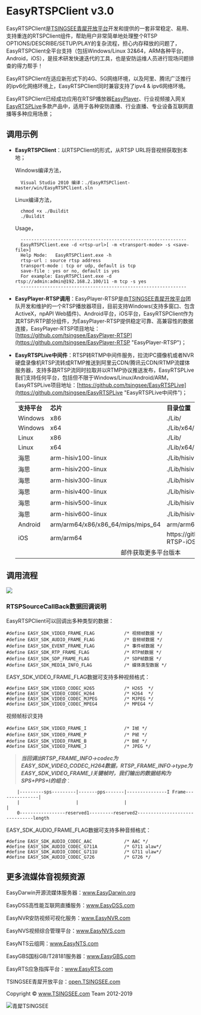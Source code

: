 # EasyRTSPClient v3.0 #

EasyRTSPClient是[TSINGSEE青犀开放平台](http://open.tsingsee.com "TSINGSEE青犀开放平台")开发和提供的一套非常稳定、易用、支持重连的RTSPClient组件，帮助用户非常简单地处理整个RTSP OPTIONS/DESCRIBE/SETUP/PLAY的复杂流程，担心内存释放的问题了，EasyRTSPClient全平台支持（包括Windows/Linux 32&64，ARM各种平台，Android，iOS），是技术研发快速迭代的工具，也是安防运维人员进行现场问题排查的得力帮手！

EasyRTSPClient在适应新形式下的4G、5G网络环境，以及阿里、腾讯广泛推行的ipv6化网络环境上，EasyRTSPClient同时兼容支持了ipv4 & ipv6网络环境。

EasyRTSPClient已经成功应用在RTSP播放器[EasyPlayer](http://open.tsingsee.com "EasyPlayer播放器")、行业视频接入网关[EasyRTSPLive](http://open.tsingsee.com "行业视频接入网关")多款产品中，适用于各种安防直播、行业直播、专业设备互联网直播等多种应用场景；

## 调用示例 ##

- **EasyRTSPClient**：以RTSPClient的形式，从RTSP URL将音视频获取到本地；
	
	Windows编译方法，

    	Visual Studio 2010 编译：./EasyRTSPClient-master/win/EasyRTSPClient.sln

	Linux编译方法，
		
		chmod +x ./Buildit
		./Buildit

	Usage，
		
		--------------------------------------------------------------
		EasyRTSPClient.exe -d <rtsp-url>[ -m <transport-mode> -s <save-file>]
		Help Mode:   EasyRTSPClient.exe -h
		rtsp-url : source rtsp address
		transport-mode : tcp or udp, default is tcp
		save-file : yes or no, default is yes
		For example: EasyRTSPClient.exe -d rtsp://admin:admin@192.168.2.100/11 -m tcp -s yes
		--------------------------------------------------------------


- **EasyPlayer-RTSP调用**：EasyPlayer-RTSP是由[TSINGSEE青犀开放平台](http://open.tsingsee.com "TSINGSEE青犀开放平台")团队开发和维护的一个RTSP播放器项目，目前支持Windows(支持多窗口、包含ActiveX，npAPI Web插件)、Android平台，iOS平台，EasyRTSPClient作为其RTSP/RTP部分组件，为EasyPlayer-RTSP提供稳定可靠、高兼容性的数据连接，EasyPlayer-RTSP项目地址：[https://github.com/tsingsee/EasyPlayer-RTSP](https://github.com/tsingsee/EasyPlayer-RTSP "EasyPlayer-RTSP")；

- **EasyRTSPLive中间件**：RTSP转RTMP中间件服务，拉流IPC摄像机或者NVR硬盘录像机RTSP流转成RTMP推送到阿里云CDN/腾讯云CDN/RTMP流媒体服务器，支持多路RTSP流同时拉取并以RTMP协议推送发布，EasyRTSPLive我们支持任何平台，包括但不限于Windows/Linux/Android/ARM，EasyRTSPLive项目地址：[https://github.com/tsingsee/EasyRTSPLive](https://github.com/tsingsee/EasyRTSPLive "EasyRTSPLive中间件")；

	<table>
	<tr><td><b>支持平台</b></td><td><b>芯片</b></td><td><b>目录位置</b></td></tr>
	<tr><td>Windows</td><td>x86</td><td>./Lib/</td></tr>
	<tr><td>Windows</td><td>x64</td><td>./Lib/x64/</td></tr>
	<tr><td>Linux</td><td>x86</td><td>./Lib/</td></tr>
	<tr><td>Linux</td><td>x64</td><td>./Lib/x64/</td></tr>
	<tr><td>海思</td><td>arm-hisiv100-linux</td><td>./Lib/hisiv100/</td></tr>
	<tr><td>海思</td><td>arm-hisiv200-linux</td><td>./Lib/hisiv200/</td></tr>
	<tr><td>海思</td><td>arm-hisiv300-linux</td><td>./Lib/hisiv300/</td></tr>
	<tr><td>海思</td><td>arm-hisiv400-linux</td><td>./Lib/hisiv400/</td></tr>
	<tr><td>海思</td><td>arm-hisiv500-linux</td><td>./Lib/hisiv500/</td></tr>
	<tr><td>海思</td><td>arm-hisiv600-linux</td><td>./Lib/hisiv600/</td></tr>
	<tr><td>Android</td><td>arm/arm64/x86/x86_64/mips/mips_64</td><td>arm/arm64/x86/x86_64/mips/mips_64</td></tr>
	<tr><td>iOS</td><td>arm/arm64</td><td>https://github.com/EasyDSS/EasyPlayer-RTSP-iOS</td></tr>

	<tr><td colspan="3"><center>邮件获取更多平台版本</center></td></tr>
	</table>

## 调用流程 ##
![](http://www.easydarwin.org/skin/easydarwin/images/easyrtspclient20160909.gif)

### RTSPSourceCallBack数据回调说明 ###
EasyRTSPClient可以回调出多种类型的数据：

	#define EASY_SDK_VIDEO_FRAME_FLAG			/* 视频帧数据 */
	#define EASY_SDK_AUDIO_FRAME_FLAG			/* 音频帧数据 */
	#define EASY_SDK_EVENT_FRAME_FLAG			/* 事件帧数据 */
	#define EASY_SDK_RTP_FRAME_FLAG				/* RTP帧数据 */
	#define EASY_SDK_SDP_FRAME_FLAG				/* SDP帧数据 */
	#define EASY_SDK_MEDIA_INFO_FLAG			/* 媒体类型数据 */

EASY\_SDK\_VIDEO\_FRAME\_FLAG数据可支持多种视频格式：
		
	#define EASY_SDK_VIDEO_CODEC_H265			/* H265  */
	#define EASY_SDK_VIDEO_CODEC_H264			/* H264  */
	#define	EASY_SDK_VIDEO_CODEC_MJPEG			/* MJPEG */
	#define	EASY_SDK_VIDEO_CODEC_MPEG4			/* MPEG4 */

视频帧标识支持

	#define EASY_SDK_VIDEO_FRAME_I				/* I帧 */
	#define EASY_SDK_VIDEO_FRAME_P				/* P帧 */
	#define EASY_SDK_VIDEO_FRAME_B				/* B帧 */
	#define EASY_SDK_VIDEO_FRAME_J				/* JPEG */


> ***当回调出RTSP_FRAME_INFO->codec为EASY\_SDK\_VIDEO\_CODEC\_H264数据，RTSP_FRAME_INFO->type为EASY\_SDK\_VIDEO\_FRAME\_I关键帧时，我们输出的数据结构为SPS+PPS+I的组合***：
		
		|---------sps---------|-------pps-------|---------------I Frame---------------|
		|                     |                 |                                     |
		0-----------------reserved1---------reserved2-------------------------------length


EASY\_SDK\_AUDIO\_FRAME\_FLAG数据可支持多种音频格式：
	
	#define EASY_SDK_AUDIO_CODEC_AAC			/* AAC */
	#define EASY_SDK_AUDIO_CODEC_G711A			/* G711 alaw*/
	#define EASY_SDK_AUDIO_CODEC_G711U			/* G711 ulaw*/
	#define EASY_SDK_AUDIO_CODEC_G726			/* G726 */

## 更多流媒体音视频资源

EasyDarwin开源流媒体服务器：<a href="http://www.easydarwin.org" target="_blank" title="EasyDarwin开源流媒体服务器">www.EasyDarwin.org</a>

EasyDSS高性能互联网直播服务：<a href="http://www.easydss.com" target="_blank" title="EasyDSS高性能互联网直播服务">www.EasyDSS.com</a>

EasyNVR安防视频可视化服务：<a href="http://www.easynvr.com" target="_blank" title="EasyNVR安防视频可视化服务">www.EasyNVR.com</a>

EasyNVS视频综合管理平台：<a href="http://www.easynvs.com" target="_blank" title="EasyNVS视频综合管理平台">www.EasyNVS.com</a>

EasyNTS云组网：<a href="http://www.easynts.com" target="_blank" title="EasyNTS云组网">www.EasyNTS.com</a>

EasyGBS国标GB/T28181服务器：<a href="http://www.easygbs.com" target="_blank" title="EasyGBS国标GB/T28181视频服务器">www.EasyGBS.com</a>

EasyRTS应急指挥平台：<a href="http://www.easyrts.com" target="_blank" title="EasyRTS应急指挥平台">www.EasyRTS.com</a>

TSINGSEE青犀开放平台：<a href="http://open.tsingsee.com" target="_blank" title="TSINGSEE青犀开放平台">open.TSINGSEE.com</a>

Copyright © <a href="http://www.tsingsee.com" target="_blank" title="青犀TSINGSEE">www.TSINGSEE.com</a> Team 2012-2019

![青犀TSINGSEE](http://www.easydarwin.org/public/images/tsingsee_qrcode_160.jpg)
